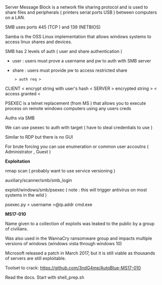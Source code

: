 Server Message Block is a network file sharing protocol and is used to share files and peripherals ( printers serial ports USB ) between computers on a LAN.

SMB uses ports 445 (TCP ) and 139 (NETBIOS)

Samba is the OSS Linux implementation that allows windows systems to access linux shares and devices.

SMB has 2 levels of auth ( user and share authentication )

 - user : users must prove a username and pw to auth with SMB server
 - share : users must provide pw to access restricted share

        > auth req >
CLIENT  < encrypt string with user's hash <   SERVER
        > encrypted string >
        < access granted <

PSEXEC is a telnet replacement (from MS ) that allows you to execute process on remote windows computers using any users creds

Auths via SMB

We can use psexec to auth with target ( have to steal credentials to use )

Similar to RDP but there is no GUI

For brute forcing you can use enumeration or common user accoutns ( Administrator , Guest )

**Exploitation**

nmap scan ( probably want to use service versioning )

auxiliary/scanner/smb/smb_login

exploit/windows/smb/psexec ( note : this will trigger antivirus on most systems in the wild )

psexec.py < username >@ip.addr cmd.exe

**MS17-010**

Name given to a collection of exploits was leaked to the public by a group of civilians.

Was also used in the WannaCry ransomware group and impacts multiple versions of windows (windows vista through windows 10)

Microsoft released a patch in March 2017, but it is still viable as thousands of servers are still exploitable.

Toolset to crack: https://github.com/3ndG4me/AutoBlue-MS17-010

Read the docs. Start with shell_prep.sh




